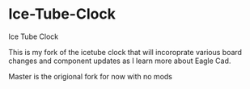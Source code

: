 Ice-Tube-Clock
==============

Ice Tube Clock

This is my fork of the icetube clock that will incoroprate various board changes and component updates as I learn more about Eagle Cad.

Master is the origional fork for now with no mods
